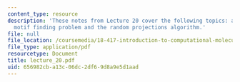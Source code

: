 ```yaml
---
content_type: resource
description: 'These notes from Lecture 20 cover the following topics: approaches to
  motif finding problem and the random projections algorithm.'
file: null
file_location: /coursemedia/18-417-introduction-to-computational-molecular-biology-fall-2004/656982cba13c06dc2df69d8a9e5d1aad_lecture_20.pdf
file_type: application/pdf
resourcetype: Document
title: lecture_20.pdf
uid: 656982cb-a13c-06dc-2df6-9d8a9e5d1aad
---
```

